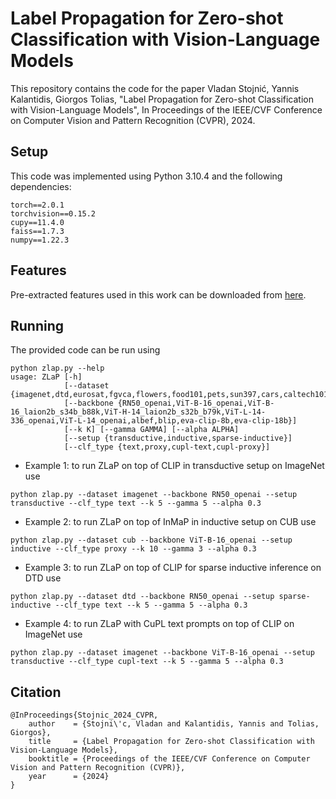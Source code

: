 # Label Propagation for Zero-shot Classification with Vision-Language Models

This repository contains the code for the paper Vladan Stojnić, Yannis Kalantidis, Giorgos Tolias, "Label Propagation for Zero-shot Classification with Vision-Language Models", In Proceedings of the IEEE/CVF Conference on Computer Vision and Pattern Recognition (CVPR), 2024.

## Setup

This code was implemented using Python 3.10.4 and the following dependencies:
```
torch==2.0.1
torchvision==0.15.2
cupy==11.4.0
faiss==1.7.3
numpy==1.22.3
```

## Features

Pre-extracted features used in this work can be downloaded from [here](http://ptak.felk.cvut.cz/personal/stojnvla/public/zlap_features.tar.gz).

## Running

The provided code can be run using

```
python zlap.py --help
usage: ZLaP [-h]
            [--dataset {imagenet,dtd,eurosat,fgvca,flowers,food101,pets,sun397,cars,caltech101,cifa10,cifar100,cub,ucf101,coco}]
            [--backbone {RN50_openai,ViT-B-16_openai,ViT-B-16_laion2b_s34b_b88k,ViT-H-14_laion2b_s32b_b79k,ViT-L-14-336_openai,ViT-L-14_openai,albef,blip,eva-clip-8b,eva-clip-18b}]
            [--k K] [--gamma GAMMA] [--alpha ALPHA]
            [--setup {transductive,inductive,sparse-inductive}]
            [--clf_type {text,proxy,cupl-text,cupl-proxy}]
```

- Example 1: to run ZLaP on top of CLIP in transductive setup on ImageNet use

```
python zlap.py --dataset imagenet --backbone RN50_openai --setup transductive --clf_type text --k 5 --gamma 5 --alpha 0.3
```

- Example 2: to run ZLaP on top of InMaP in inductive setup on CUB use

```
python zlap.py --dataset cub --backbone ViT-B-16_openai --setup inductive --clf_type proxy --k 10 --gamma 3 --alpha 0.3
```

- Example 3: to run ZLaP on top of CLIP for sparse inductive inference on DTD use

```
python zlap.py --dataset dtd --backbone RN50_openai --setup sparse-inductive --clf_type text --k 5 --gamma 5 --alpha 0.3
```

- Example 4: to run ZLaP with CuPL text prompts on top of CLIP on ImageNet use

```
python zlap.py --dataset imagenet --backbone ViT-B-16_openai --setup transductive --clf_type cupl-text --k 5 --gamma 5 --alpha 0.3
```

## Citation

```
@InProceedings{Stojnic_2024_CVPR,
    author    = {Stojni\'c, Vladan and Kalantidis, Yannis and Tolias, Giorgos},
    title     = {Label Propagation for Zero-shot Classification with Vision-Language Models},
    booktitle = {Proceedings of the IEEE/CVF Conference on Computer Vision and Pattern Recognition (CVPR)},
    year      = {2024}
}
```